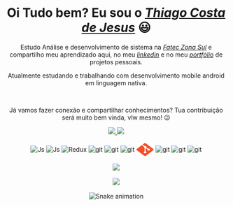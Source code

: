 <div>
  <h1 align="center">Oi Tudo bem? Eu sou o <a href="https://thiago082882.github.io/perfil/"><i>Thiago Costa de Jesus</i></a> 😃️</h1>
  <p align="center">Estudo Análise e desenvolvimento de sistema na <a href="https://fateczonasul.edu.br/"><i>Fatec Zona Sul</i></a> e compartilho meu aprendizado aqui, no meu  <a href="https://www.linkedin.com/in/thiagocostadejesus/"><i>linkedin</i></a><span> e no meu <a href="https://thiago082882.github.io/perfil/"><i>portfólio</i></a><span> de projetos pessoais.
    
    
  <p align="center">Atualmente estudando e trabalhando com desenvolvimento mobile android em linguagem nativa. </h2>
</div>


  </a><br>
  <p align="center">Já vamos fazer conexão e compartilhar conhecimentos? Tua contribuição será muito bem vinda, vlw mesmo! 😉️</h2>
</div>


<div align="center">
  <a href="https://github.com/thiago082882">
    <img height="150em" src="https://github-readme-stats.vercel.app/api?username=thiago082882&count_private=true&include_all_commits=true&show_icons=true&theme=dracula&hide_border=false&show_owner=true"/>
    <img height="150em" src="https://github-readme-stats.vercel.app/api/top-langs/?username=thiago082882&theme=dracula&hide_border=false&&layout=compact"/>
  </a>
</div>

<div align="center" valign="top"><br>

 <img align="center" alt="Js" height="30" width="40" src="https://cdn.jsdelivr.net/gh/devicons/devicon/icons/java/java-original.svg">
<img align="center" alt="Js" height="30" width="40" src="https://cdn.jsdelivr.net/gh/devicons/devicon/icons/kotlin/kotlin-original.svg">
<img align="center" alt="Redux" height="30" width="40" src="https://cdn.jsdelivr.net/gh/devicons/devicon/icons/csharp/csharp-original.svg">
<img align="center" alt="git" height="30" width="40" src="https://cdn.jsdelivr.net/gh/devicons/devicon/icons/androidstudio/androidstudio-original.svg">
<img align="center" alt="git" height="30" width="40" src="https://cdn.jsdelivr.net/gh/devicons/devicon/icons/figma/figma-original.svg">
<img align="center" alt="git" height="30" width="40" src="https://cdn.jsdelivr.net/gh/devicons/devicon/icons/xd/xd-line.svg">
<img align="center" alt="git" height="30" width="40" src="https://raw.githubusercontent.com/devicons/devicon/master/icons/git/git-original.svg">
<img align="center" alt="git" height="30" width="40" src="https://cdn.jsdelivr.net/gh/devicons/devicon/icons/gitlab/gitlab-original.svg">
<img align="center" alt="git" height="30" width="40" src="https://cdn.jsdelivr.net/gh/devicons/devicon/icons/firebase/firebase-plain.svg">
 <img align="center" alt="git" height="30" width="40" src="https://cdn.jsdelivr.net/gh/devicons/devicon/icons/sqlite/sqlite-original.svg">
  
  
  
  
 
  
  
  
  

  
</div><br>

<div align="center">
  <a href="https://api.whatsapp.com/send?phone=5511965394251" target="_blank"><img src="https://img.shields.io/badge/WhatsApp-25D366?style=for-the-badge&logo=whatsapp&logoColor=white" target="_blank"></a>

  <a href="https://www.linkedin.com/in/thiagocostadejesus/" target="_blank"><img src="https://img.shields.io/badge/-LinkedIn-%230077B5?style=for-the-badge&logo=linkedin&logoColor=white" target="_blank"></a> 
  <div align="center">
  
  ![Snake animation](https://github.com/danielbped/danielbped/blob/output/github-contribution-grid-snake.svg)
  
</div>
